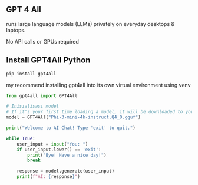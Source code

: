 ## GPT 4 All 

runs large language models (LLMs) privately on everyday desktops & laptops.

No API calls or GPUs required

## Install GPT4All Python
```bash
pip install gpt4all
```
my recommend installing gpt4all into its own virtual environment using venv

```python
from gpt4all import GPT4All

# Inisialisasi model
# If it's your first time loading a model, it will be downloaded to your device and saved
model = GPT4All("Phi-3-mini-4k-instruct.Q4_0.gguf") 

print("Welcome to AI Chat! Type 'exit' to quit.")

while True:
    user_input = input("You: ")
    if user_input.lower() == 'exit':
        print("Bye! Have a nice day!")
        break

    response = model.generate(user_input)
    print(f"AI: {response}")
```
